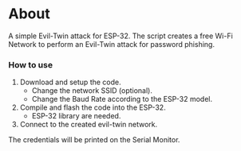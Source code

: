 # About
A simple Evil-Twin attack for ESP-32. The script creates a free Wi-Fi Network to perform an Evil-Twin attack for
password phishing.

### How to use
1. Download and setup the code.
   - Change the network SSID (optional).
   - Change the Baud Rate according to the ESP-32 model.
3. Compile and flash the code into the ESP-32.
   - ESP-32 library are needed.
5. Connect to the created evil-twin network.

The credentials will be printed on the Serial Monitor.
